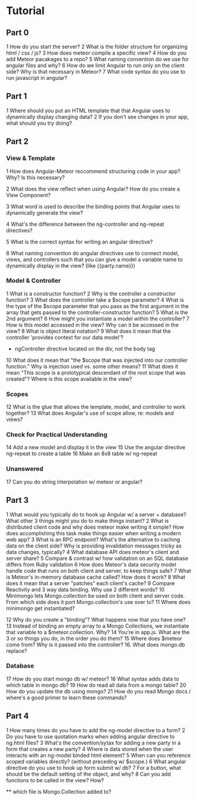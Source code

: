 # Tutorial 

## Part 0

  1 How do you start the server?
  2 What is the folder structure for organizing html / css / js?
  3 How does meteor compile a specific view?
  4 How do you add Meteor pacakages to a repo?
  5 What naming convention do we use for angular files and why?
  6 How do we limit Angular to run only on the client side? Why is that necessary in Meteor?
  7 What code syntax do you use to run javascript in angular?

## Part 1

  1 Where should you put an HTML template that that Angular uses to dynamically display changing data?
  2 If you don't see changes in your app, what should you try doing?

## Part 2
  
  ### View & Template

  1 How does Angular-Meteor reccommend structuring code in your app? Why? Is this necessary?

  2 What does the view reflect when using Angular? How do you create a View Component?

  3 What word is used to describe the binding points that Angular uses to dynamically generate the view?

  4 What's the difference between the ng-controller and ng-repeat directives?

  5 What is the correct syntax for writing an angular directive?

  6 What naming convention do angular directives use to connect model, views, and controllers such that you can give a model a variable name to dynamically display in the view? (like {{party.name}})

  ### Model & Controller

  1 What is a constructor function?
  2 Why is the controller a constructor function?
  3 What does the controller take a $scope parameter?
  4 What is the type of the $scope parameter that you pass as the first argument in the array that gets passed to the controller-constructor function?
  5 What is the 2nd argument?
  6 How might you instantiate a model within the controller?
  7 How is this model accessed in the view? Why can it be accessed in the view?
  8 What is object literal notation?
  9 What does it mean that the controller 'provides context for our data model'?

  * ngController directive located on the div, not the body tag

  10 What does it mean that "the $scope that was injected into our controller function." Why is injection used vs. some other means?
  11 What does it mean "This scope is a prototypical descendant of the root scope that was created"? Where is this scope available in the view?

  ### Scopes
  12 What is the glue that allows the template, model, and controller to work together?
  13 What does Angular's use of scope allow, re: models and views?

  ### Check for Practical Understanding
  14 Add a new model and display it in the view
  15 Use the angular directive ng-repeat to create a table
  16 Make an 8x8 table w/ ng-repeat

  ### Unanswered
  17 Can you do string interpolation w/ meteor or angular?

## Part 3
  
  1 What would you typically do to hook up Angular w/ a server + database? What other 3 things might you do to make things instant?
  2 What is distributed client code and why does meteor make writing it simple? How does accomplishing this task make things easier when writing a modern web app?
  3 What is an RPC endpoint? What's the alternative to caching data on the client side? Why is providing invalidation messages tricky as data changes, typically? 
  4 What database API does meteor's client and server share?
  5 Compare & contrast w/ how validation on an SQL database differs from Ruby validation
  6 How does Meteor's data security model handle code that runs on both client and server, to keep things safe?
  7 What is Meteor's in-memory database cache called? How does it work?
  8 What does it mean that a server "patches" each client's cache?
  9 Compare Reactivity and 3 way data binding. Why use 2 different words?
  10 Minimongo lets Mongo.collection be used on both client and server code. From which side does it port Mongo.collection's use over to?
  11 Where does minimongo get instantiated?

  12 Why do you create a "binding"? What happens now that you have one?
  13 Instead of binding an empty array to a Mongo Collections, we instantiate that variable to a $meteor.collection. Why?
  14 You're in app.js. What are the 3 or so things you do, in the order you do them?
  15 Where does $meteor come from? Why is it passed into the controller? 
  16. What does mongo.db replace?
  

  ### Database
  17 How do you start mongo db w/ meteor?
  18 What syntax adds data to which table in mongo db?
  19 How do read all data from a mongo table?
  20 How do you update the db using mongo?
  21 How do you read Mongo docs / where's a good primer to learn these commands?

## Part 4
  
  1 How many times do you have to add the ng-model directive to a form?
  2 Do you have to use quotation marks when adding angular directive to ng.html files?
  3 What's the convention/sytax for adding a new party in a form that creates a new party?
  4 Where is data stored when the user interacts with an ng-model binded html element?
  5 When can you reference scoped variables directly? (without preceding w/ $scope.)
  6 What angular directive do you use to hook up form submit w/ db?
  7 For a button, what should be the default setting of the object, and why?
  8 Can you add functions to be called in the view? How?


  ** which file is Mongo.Collection added to?